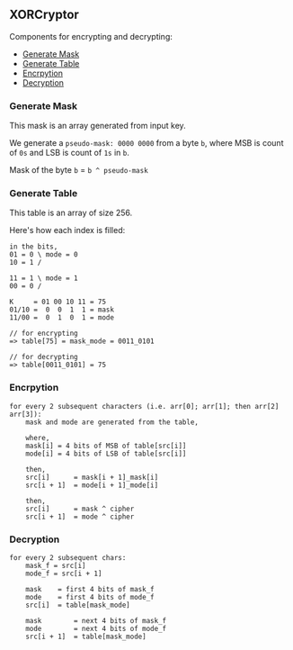 ## XORCryptor

Components for encrypting and decrypting:
  - [Generate Mask](#generate-mask)
  - [Generate Table](#generate-table)
  - [Encrpytion](#encrpytion)
  - [Decryption](#decryption)

### Generate Mask

This mask is an array generated from input key.

We generate a `pseudo-mask: 0000 0000` from a byte `b`, where MSB is count of `0s` and LSB is count of `1s` in `b`.

Mask of the byte `b` = `b ^ pseudo-mask`

### Generate Table

This table is an array of size 256.

Here's how each index is filled:
```
in the bits,
01 = 0 \ mode = 0
10 = 1 /

11 = 1 \ mode = 1
00 = 0 /

K     = 01 00 10 11 = 75
01/10 =  0  0  1  1 = mask
11/00 =  0  1  0  1 = mode

// for encrypting
=> table[75] = mask_mode = 0011_0101

// for decrypting
=> table[0011_0101] = 75
```

### Encrpytion

```
for every 2 subsequent characters (i.e. arr[0]; arr[1]; then arr[2] arr[3]):
    mask and mode are generated from the table,

    where,
    mask[i] = 4 bits of MSB of table[src[i]]
    mode[i] = 4 bits of LSB of table[src[i]]

    then,
    src[i]      = mask[i + 1]_mask[i]
    src[i + 1]  = mode[i + 1]_mode[i]

    then,
    src[i]      = mask ^ cipher
    src[i + 1]  = mode ^ cipher

```

### Decryption

```
for every 2 subsequent chars:
    mask_f = src[i]
    mode_f = src[i + 1]
    
    mask    = first 4 bits of mask_f
    mode    = first 4 bits of mode_f
    src[i]  = table[mask_mode]
    
    mask        = next 4 bits of mask_f
    mode        = next 4 bits of mode_f
    src[i + 1]  = table[mask_mode]
```

